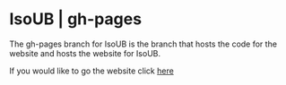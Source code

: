 # IsoUB | gh-pages
The gh-pages branch for IsoUB is the branch that hosts the code for the website and hosts the website for IsoUB.

If you would like to go the website click [here](https://httpanimation.github.io/IsoUB/)